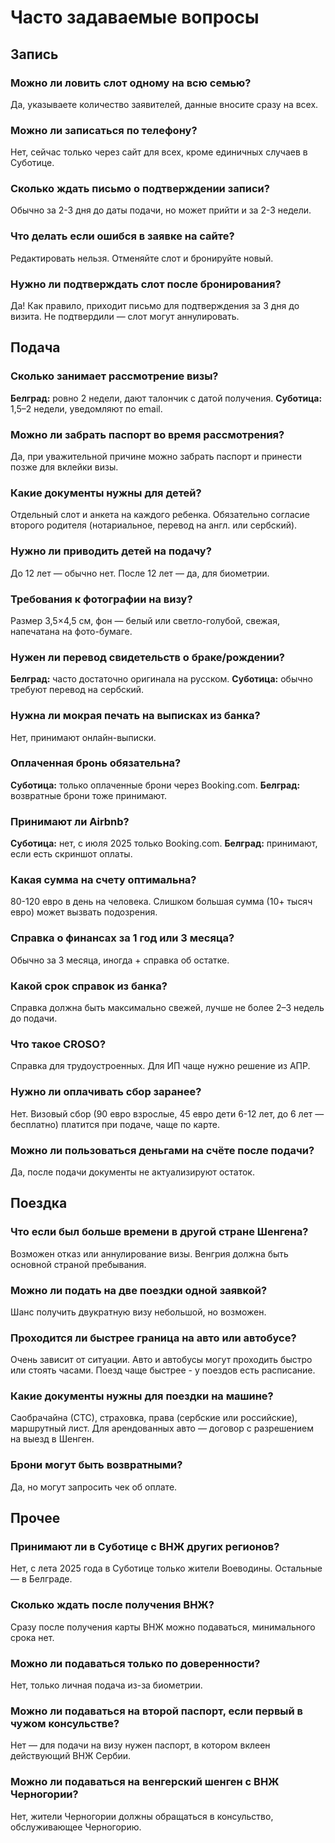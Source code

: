 # Часто задаваемые вопросы

## Запись

### Можно ли ловить слот одному на всю семью?
Да, указываете количество заявителей, данные вносите сразу на всех.

### Можно ли записаться по телефону?
Нет, сейчас только через сайт для всех, кроме единичных случаев в Суботице.

### Сколько ждать письмо о подтверждении записи?
Обычно за 2-3 дня до даты подачи, но может прийти и за 2-3 недели.

### Что делать если ошибся в заявке на сайте?
Редактировать нельзя. Отменяйте слот и бронируйте новый.

### Нужно ли подтверждать слот после бронирования?
Да! Как правило, приходит письмо для подтверждения за 3 дня до визита. Не подтвердили — слот могут аннулировать.

## Подача

### Сколько занимает рассмотрение визы?
**Белград:** ровно 2 недели, дают талончик с датой получения.
**Суботица:** 1,5–2 недели, уведомляют по email.

### Можно ли забрать паспорт во время рассмотрения?
Да, при уважительной причине можно забрать паспорт и принести позже для вклейки визы.

### Какие документы нужны для детей?
Отдельный слот и анкета на каждого ребенка. Обязательно согласие второго родителя (нотариальное, перевод на англ. или сербский).

### Нужно ли приводить детей на подачу?
До 12 лет — обычно нет. После 12 лет — да, для биометрии.

### Требования к фотографии на визу?
Размер 3,5×4,5 см, фон — белый или светло-голубой, свежая, напечатана на фото-бумаге.

### Нужен ли перевод свидетельств о браке/рождении?
**Белград:** часто достаточно оригинала на русском.
**Суботица:** обычно требуют перевод на сербский.

### Нужна ли мокрая печать на выписках из банка?
Нет, принимают онлайн-выписки.

### Оплаченная бронь обязательна?
**Суботица:** только оплаченные брони через Booking.com.
**Белград:** возвратные брони тоже принимают.

### Принимают ли Airbnb?
**Суботица:** нет, с июля 2025 только Booking.com.
**Белград:** принимают, если есть скриншот оплаты.

### Какая сумма на счету оптимальна?
80-120 евро в день на человека. Слишком большая сумма (10+ тысяч евро) может вызвать подозрения.

### Справка о финансах за 1 год или 3 месяца?
Обычно за 3 месяца, иногда + справка об остатке.

### Какой срок справок из банка?
Справка должна быть максимально свежей, лучше не более 2–3 недель до подачи.

### Что такое CROSO?
Справка для трудоустроенных. Для ИП чаще нужно решение из АПР.

### Нужно ли оплачивать сбор заранее?
Нет. Визовый сбор (90 евро взрослые, 45 евро дети 6-12 лет, до 6 лет — бесплатно) платится при подаче, чаще по карте.

### Можно ли пользоваться деньгами на счёте после подачи?
Да, после подачи документы не актуализируют остаток.

## Поездка

### Что если был больше времени в другой стране Шенгена?
Возможен отказ или аннулирование визы. Венгрия должна быть основной страной пребывания.

### Можно ли подать на две поездки одной заявкой?
Шанс получить двукратную визу небольшой, но возможен.

### Проходится ли быстрее граница на авто или автобусе?
Очень зависит от ситуации. Авто и автобусы могут проходить быстро или стоять часами. Поезд чаще быстрее - у поездов есть расписание.

### Какие документы нужны для поездки на машине?
Саобрачайна (СТС), страховка, права (сербские или российские), маршрутный лист. Для арендованных авто — договор с разрешением на выезд в Шенген.

### Брони могут быть возвратными?
Да, но могут запросить чек об оплате.

## Прочее

### Принимают ли в Суботице с ВНЖ других регионов?
Нет, с лета 2025 года в Суботице только жители Воеводины. Остальные — в Белграде.

### Сколько ждать после получения ВНЖ?
Сразу после получения карты ВНЖ можно подаваться, минимального срока нет.

### Можно ли подаваться только по доверенности?
Нет, только личная подача из-за биометрии.

### Можно ли подаваться на второй паспорт, если первый в чужом консульстве?
Нет — для подачи на визу нужен паспорт, в котором вклеен действующий ВНЖ Сербии.

### Можно ли подаваться на венгерский шенген с ВНЖ Черногории?
Нет, жители Черногории должны обращаться в консульство, обслуживающее Черногорию.
